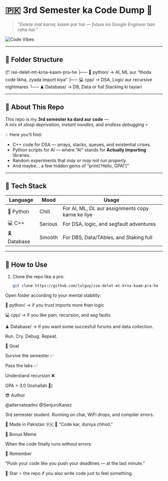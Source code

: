# 🇵🇰 3rd Semester ka Code Dump 🚀  
> *"Delete mat karna, kaam par hai — future ka Google Engineer ban raha hai."*  

![Code Vibes](https://media.giphy.com/media/v1.Y2lkPTc5MGI3NjExYzZxejI4b3RhYjdtbGd4MGg4NmZyY2VsNGd3dmZ0ZjJrdWZqNHB3cCZlcD12MV9naWZzX3NlYXJjaCZjdD1n/coxQHKASG60HrHtvkt/giphy.gif)

---

## 📁 Folder Structure

📦 ise-delet-mt-krna-kaam-pra-he
├── 🐍 python/ → AI, ML aur “thoda code likha, zyada import kiya”
├── 💻 cpp/ → DSA, Logic aur recursive nightmares
└── ♟ Database/ → DB, Data or full Stacking ki tayiari


---

## 🧠 About This Repo
This repo is my **3rd semester ka dard aur code** —  
A mix of *sleep deprivation*, *instant noodles*, and *endless debugging* 💀  

💡 Here you’ll find:
- C++ code for DSA — arrays, stacks, queues, and existential crises.  
- Python scripts for AI — where “AI” stands for **Actually Importing** libraries.  
- Random experiments that *may or may not run properly*.  
- And maybe... a few hidden gems of “print(‘Hello, GPA!’)”  

---

## 🧰 Tech Stack
| Language | Mood | Usage |
|-----------|------|--------|
| 🐍 Python | Chill | For AI, ML, DL aur assignments copy karne ke liye |
| 💻 C++    | Serious | For DSA, logic, and segfault adventures |
| 🎗  Database    | Smooth | For DBS, Data/TAbles, and Staking full |

---

## 🤝 How to Use
1. Clone the repo like a pro:
   ```bash
   git clone https://github.com/lulguy/ise-delet-mt-krna-kaam-pra-he

Open folder according to your mental stability:

🐍 python/ → if you trust imports more than logic

💻 cpp/ → if you like pain, recursion, and seg faults

♟ Database/ → if you want some succesfull forums and data collection.

Run. Cry. Debug. Repeat.

🎯 Goal

Survive the semester ✅

Pass the labs ✅

Understand recursion ❌

GPA > 3.0 (Inshallah 🤲)

😎 Author

@alternateadmi
@SenjuroKanez

3rd semester student. Running on chai, WiFi drops, and compiler errors.

📍 Made in Pakistan 🇵🇰
🧷 “Code kar, duniya chhod.”

🧿 Bonus Meme

When the code finally runs without errors:

🌙 Remember

“Push your code like you push your deadlines — at the last minute.”

🖤 Star ⭐ the repo if you also write code just to feel something.

